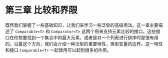 # 第三章 比较和界限
既然我们掌握了一些基础知识，让我们来学习一些泛型的高级用法。这一章主要描述了 `Comparable<T>` 和 `Comparator<T>` 这两个用来支持元素比较的接口。这些接口在你想要找到一个集合中的最大元素，或者是对一个列表进行排序时是很有用的。沿着这个方向，我们会介绍一种泛型的重要特性，类型变量的边界。这一特性和接口 `Comparable<T>` 一起使用可以起到很多的作用。